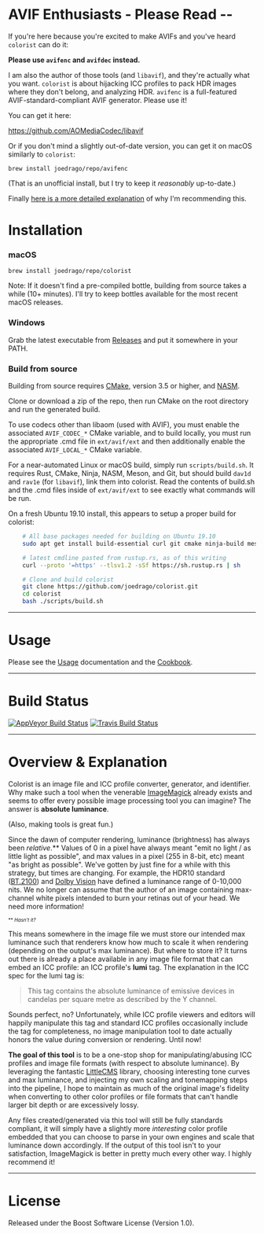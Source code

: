 # AVIF Enthusiasts - Please Read --

If you're here because you're excited to make AVIFs and you've heard `colorist` can do it:

**Please use `avifenc` and `avifdec` instead.**

I am also the author of those tools (and `libavif`), and they're actually what you want. `colorist` is about hijacking ICC profiles to pack HDR images where they don't belong, and analyzing HDR. `avifenc` is a full-featured AVIF-standard-compliant AVIF generator. Please use it! 

You can get it here:

https://github.com/AOMediaCodec/libavif

Or if you don't mind a slightly out-of-date version, you can get it on macOS similarly to `colorist`:

`brew install joedrago/repo/avifenc`

(That is an unofficial install, but I try to keep it *reasonably* up-to-date.)

Finally [here is a more detailed explanation](https://github.com/joedrago/colorist/issues/26#issuecomment-672261215) of why I'm recommending this.

# Installation

### macOS

`brew install joedrago/repo/colorist`

Note: If it doesn't find a pre-compiled bottle, building from source takes a
while (10+ minutes). I'll try to keep bottles available for the most recent
macOS releases.

### Windows

Grab the latest executable from [Releases](https://github.com/joedrago/colorist/releases) and put it somewhere in your PATH.

### Build from source

Building from source requires [CMake](https://cmake.org/download/), version 3.5
or higher, and [NASM](https://nasm.us/).

Clone or download a zip of the repo, then run CMake on the root directory and
run the generated build.

To use codecs other than libaom (used with AVIF), you must enable the
associated `AVIF_CODEC_*` CMake variable, and to build locally, you must run
the appropriate .cmd file in `ext/avif/ext` and then additionally enable the
associated `AVIF_LOCAL_*` CMake variable.

For a near-automated Linux or macOS build, simply run `scripts/build.sh`. It
requires Rust, CMake, Ninja, NASM, Meson, and Git, but should build `dav1d`
and `rav1e` (for `libavif`), link them into colorist. Read the contents of
build.sh and the .cmd files inside of `ext/avif/ext` to see exactly what
commands will be run.

On a fresh Ubuntu 19.10 install, this appears to setup a proper build for colorist:

```bash
    # All base packages needed for building on Ubuntu 19.10
    sudo apt get install build-essential curl git cmake ninja-build meson nasm

    # latest cmdline pasted from rustup.rs, as of this writing
    curl --proto '=https' --tlsv1.2 -sSf https://sh.rustup.rs | sh

    # Clone and build colorist
    git clone https://github.com/joedrago/colorist.git
    cd colorist
    bash ./scripts/build.sh
```

---

# Usage

Please see the [Usage](./docs/Usage.md) documentation and the
[Cookbook](./docs/Cookbook.md).

---

# Build Status

[![AppVeyor Build Status](https://ci.appveyor.com/api/projects/status/github/joedrago/colorist?branch=master&svg=true)](https://ci.appveyor.com/project/joedrago/colorist) [![Travis Build Status](https://travis-ci.com/joedrago/colorist.svg?branch=master)](https://travis-ci.com/joedrago/colorist)

---

# Overview & Explanation

Colorist is an image file and ICC profile converter, generator, and identifier.
Why make such a tool when the venerable
[ImageMagick](https://www.imagemagick.org/) already exists and seems to offer
every possible image processing tool you can imagine? The answer is __absolute
luminance__.

(Also, making tools is great fun.)

Since the dawn of computer rendering, luminance (brightness) has always been
*relative*.\*\* Values of 0 in a pixel have always meant "emit no light / as
little light as possible", and max values in a pixel (255 in 8-bit, etc) meant
"as bright as possible". We've gotten by just fine for a while with this
strategy, but times are changing. For example, the HDR10 standard
([BT.2100](https://en.wikipedia.org/wiki/Rec._2100)) and [Dolby
Vision](https://en.wikipedia.org/wiki/Dolby_Laboratories#Video_processing)
have defined a luminance range of 0-10,000 nits. We no longer can assume that
the author of an image containing max-channel white pixels intended to burn
your retinas out of your head. We need more information!

<sup><sub>\*\* *Hasn't it?*</sub></sup>

This means somewhere in the image file we must store our intended max luminance
such that renderers know how much to scale it when rendering (depending on the
output's max luminance). But where to store it? It turns out there is already a
place available in any image file format that can embed an ICC profile: an ICC
profile's **lumi** tag. The explanation in the ICC spec for the lumi tag is:

> This tag contains the absolute luminance of emissive devices in candelas per
> square metre as described by the Y channel.

Sounds perfect, no? Unfortunately, while ICC profile viewers and editors will
happily manipulate this tag and standard ICC profiles occasionally include the
tag for completeness, no image manipulation tool to date actually honors the
value during conversion or rendering. Until now!

**The goal of this tool** is to be a one-stop shop for manipulating/abusing ICC
profiles and image file formats (with respect to absolute luminance). By
leveraging the fantastic [LittleCMS](http://www.littlecms.com/) library,
choosing interesting tone curves and max luminance, and injecting my own scaling
and tonemapping steps into the pipeline, I hope to maintain as much of the
original image's fidelity when converting to other color profiles or file
formats that can't handle larger bit depth or are excessively lossy.

Any files created/generated via this tool will still be fully standards
compliant, it will simply have a slightly more *interesting* color profile
embedded that you can choose to parse in your own engines and scale that
luminance down accordingly. If the output of this tool isn't to your
satisfaction, ImageMagick is better in pretty much every other way. I highly
recommend it!

---

# License

Released under the Boost Software License (Version 1.0).
